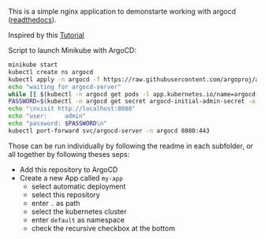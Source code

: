 This is a simple nginx application to demonstarte working with argocd ([readthedocs](https://argo-cd.readthedocs.io/en/stable/)).

Inspired by this [Tutorial](https://medium.com/@mehmetodabashi/installing-argocd-on-minikube-and-deploying-a-test-application-caa68ec55fbf)

Script to launch Minikube with ArgoCD:
```bash
minikube start
kubectl create ns argocd
kubectl apply -n argocd -f https://raw.githubusercontent.com/argoproj/argo-cd/stable/manifests/install.yaml
echo "waiting for argocd-server"
while [[ $(kubectl -n argocd get pods -l app.kubernetes.io/name=argocd-server -o 'jsonpath={..status.conditions[?(@.type=="Ready")].status}') != "True" ]]; do echo "waiting for argocd-server" && sleep 1; done
PASSWORD=$(kubectl -n argocd get secret argocd-initial-admin-secret -o jsonpath="{.data.password}" | base64 -d; echo -n)
echo "\nvisit http://localhost:8080"
echo "user:     admin"
echo "password: $PASSWORD\n"
kubectl port-forward svc/argocd-server -n argocd 8080:443
```

Those can be run individually by following the readme in each subfolder, or all together by following theses seps:
- Add this repository to ArgoCD
- Create a new App called `my-app`
  - select automatic deployment
  - select this repository
  - enter `.` as path
  - select the kubernetes cluster
  - enter `default` as namespace
  - check the recursive checkbox at the bottom